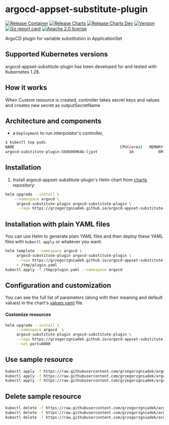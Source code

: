 # argocd-appset-substitute-plugin
[![Release Container](https://github.com/grzegorzgniadek/argocd-appset-substitute-plugin/actions/workflows/release-container.yaml/badge.svg?branch=master)](https://github.com/grzegorzgniadek/argocd-appset-substitute-plugin/releases)
[![Release Charts](https://github.com/grzegorzgniadek/argocd-appset-substitute-plugin/actions/workflows/release-charts.yaml/badge.svg?branch=master)](https://github.com/grzegorzgniadek/argocd-appset-substitute-plugin/releases)
[![Release Charts Dev](https://github.com/grzegorzgniadek/argocd-appset-substitute-plugin/actions/workflows/release-charts-dev.yaml/badge.svg?branch=master)](https://github.com/grzegorzgniadek/argocd-appset-substitute-plugin/releases)
[![Version](https://img.shields.io/github/v/tag/grzegorzgniadek/argocd-appset-substitute-plugin?sort=semver&label=Version&color=darkgreen)](https://github.com/grzegorzgniadek/argocd-appset-substitute-plugin/tags)
[![Go report card](https://goreportcard.com/badge/github.com/grzegorzgniadek/argocd-appset-substitute-plugin)](https://goreportcard.com/report/github.com/grzegorzgniadek/argocd-appset-substitute-plugin)
[![Apache 2.0 license](https://img.shields.io/badge/License-Apache%202.0-blue.svg)](https://opensource.org/license/apache-2-0)

ArgoCD plugin for variable substitution in ApplicationSet

## Supported Kubernetes versions

argocd-appset-substitute-plugin has been developed for and tested with Kubernetes 1.28.

## How it works

When Custom resource is created, controller takes secret keys and values and creates new secret as outputSecretName


## Architecture and components

- a `Deployment` to run interpolator's controller,

```bash
$ kubectl top pods
NAME                                               CPU(cores)   MEMORY(bytes)   
argocd-substitute-plugin-59db98964b-ljpvt              1m           6Mi
```

## Installation

1. Install argocd-appset-substitute-plugin's Helm chart from [charts](https://grzegorzgniadek.github.io/argocd-appset-substitute-plugin/) repository:

```bash
helm upgrade --install \
    --namespace argocd \
     argocd-substitute-plugin argocd-substitute-plugin \
     --repo https://grzegorzgniadek.github.io/argocd-appset-substitute-plugin
```

## Installation with plain YAML files

You can use Helm to generate plain YAML files and then deploy these YAML files with `kubectl apply` or whatever you want:

```bash
helm template --namespace argocd \
     argocd-substitute-plugin argocd-substitute-plugin \
     --repo https://grzegorzgniadek.github.io/argocd-appset-substitute-plugin \
     > /tmp/plugin.yaml
kubectl apply -f /tmp/plugin.yaml --namespace argocd
```

## Configuration and customization

You can see the full list of parameters (along with their meaning and default values) in the chart's [values.yaml](https://github.com/grzegorzgniadek/argocd-appset-substitute-plugin/blob/master/charts/argocd-appset-substitute-plugin/values.yaml) file.


#### Customize resources

```bash
helm upgrade --install \
     --namespace argocd  \
     argocd-substitute-plugin argocd-substitute-plugin \
     --repo https://grzegorzgniadek.github.io/argocd-appset-substitute-plugin \
     --set port=8000
```

## Use sample resource
```bash
kubectl apply -f https://raw.githubusercontent.com/grzegorzgniadek/argocd-appset-substitute-plugin/refs/heads/master/examples/applicationset.yaml
kubectl apply -f https://raw.githubusercontent.com/grzegorzgniadek/argocd-appset-substitute-plugin/refs/heads/master/examples/configmap.yaml
kubectl apply -f https://raw.githubusercontent.com/grzegorzgniadek/argocd-appset-substitute-plugin/refs/heads/master/examples/secret.yaml
```

## Delete sample resource
```bash
kubectl delete -f https://raw.githubusercontent.com/grzegorzgniadek/argocd-appset-substitute-plugin/refs/heads/master/examples/applicationset.yaml
kubectl delete -f https://raw.githubusercontent.com/grzegorzgniadek/argocd-appset-substitute-plugin/refs/heads/master/examples/configmap.yaml
kubectl delete -f https://raw.githubusercontent.com/grzegorzgniadek/argocd-appset-substitute-plugin/refs/heads/master/examples/secret.yaml
```
